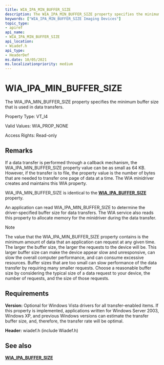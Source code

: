 ```yaml
---
title: WIA_IPA_MIN_BUFFER_SIZE
description: The WIA_IPA_MIN_BUFFER_SIZE property specifies the minimum buffer size that is used in data transfers.
keywords: ["WIA_IPA_MIN_BUFFER_SIZE Imaging Devices"]
topic_type:
- apiref
api_name:
- WIA_IPA_MIN_BUFFER_SIZE
api_location:
- Wiadef.h
api_type:
- HeaderDef
ms.date: 10/05/2021
ms.localizationpriority: medium
---
```


# WIA_IPA_MIN_BUFFER_SIZE

The WIA_IPA_MIN_BUFFER_SIZE property specifies the minimum buffer size that is used in data transfers.

Property Type: VT_I4

Valid Values: WIA_PROP_NONE

Access Rights: Read-only

## Remarks

If a data transfer is performed through a callback mechanism, the WIA_IPA_MIN_BUFFER_SIZE property value can be as small as 64 KB. However, if the transfer is to file, the property value is the number of bytes that are needed to transfer one page of data at a time. The WIA minidriver creates and maintains this WIA property.

WIA_IPA_MIN_BUFFER_SIZE is identical to the [**WIA_IPA_BUFFER_SIZE**](wia-ipa-buffer-size.md) property.

An application can read WIA_IPA_MIN_BUFFER_SIZE to determine the driver-specified buffer size for data transfers. The WIA service also reads this property to allocate memory for the minidriver during the data transfer.

> [!NOTE]
> The value that the WIA_IPA_MIN_BUFFER_SIZE property contains is the minimum amount of data that an application can request at any given time. The larger the buffer size, the larger the requests to the device will be. This larger buffer size can make the device appear slow and unresponsive, can slow the overall computer performance, and can consume excessive resources. Buffer sizes that are too small can slow performance of the data transfer by requiring many smaller requests. Choose a reasonable buffer size by considering the typical size of a data request to your device, the number of requests, and the size of those requests.

## Requirements

**Version:** Optional for Windows Vista drivers for all transfer-enabled items. If this property is implemented, applications written for Windows Server 2003, Windows XP, and previous Windows versions can estimate the transfer buffer size, and, therefore, the transfer rate will be optimal.

**Header:** wiadef.h (include Wiadef.h)

## See also

[**WIA_IPA_BUFFER_SIZE**](wia-ipa-buffer-size.md)
